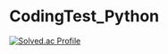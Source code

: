 # CodingTest_Python




[![Solved.ac Profile](http://mazassumnida.wtf/api/v2/generate_badge?boj=xxubin04)](https://solved.ac/xxubin04)<br/>
